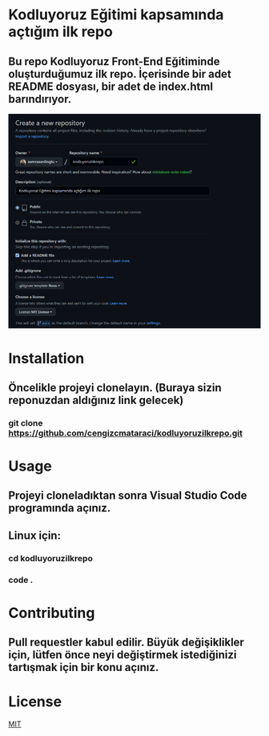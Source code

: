 # Kodluyoruz Eğitimi kapsamında açtığım ilk repo
## Bu repo Kodluyoruz Front-End Eğitiminde oluşturduğumuz ilk repo. İçerisinde bir adet README dosyası, bir adet de index.html barındırıyor.
![](g1.PNG)
# Installation
## Öncelikle projeyi clonelayın. (Buraya sizin reponuzdan aldığınız link gelecek)
### git clone https://github.com/cengizcmataraci/kodluyoruzilkrepo.git
# Usage
## Projeyi cloneladıktan sonra Visual Studio Code programında açınız.
## Linux için:
### cd kodluyoruzilkrepo
### code .
# Contributing
## Pull requestler kabul edilir. Büyük değişiklikler için, lütfen önce neyi değiştirmek istediğinizi tartışmak için bir konu açınız.
# License
[MIT](https://choosealicense.com/licenses/mit/)

